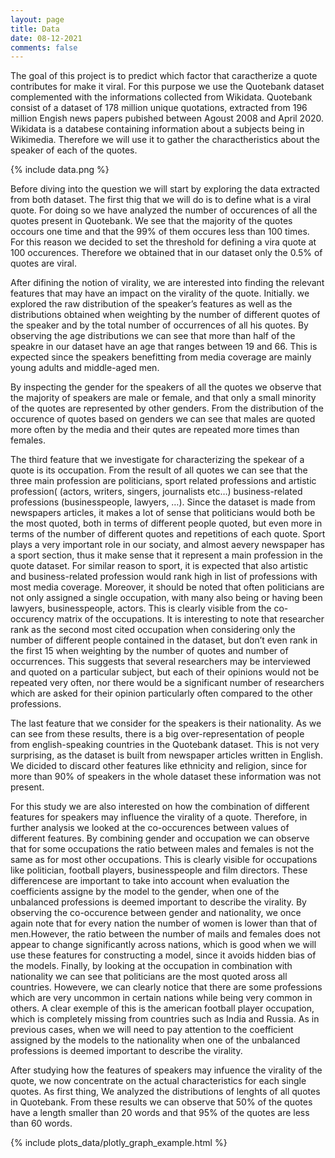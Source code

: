 ```yaml
---
layout: page
title: Data
date: 08-12-2021
comments: false
---
```



The goal of this project is to predict which factor that caractherize a quote contributes for make it viral. For this purpose we use the Quotebank dataset complemented with the informations collected from Wikidata. Quotebank consist of a dataset of 178 million unique quotations, extracted from 196 million Engish news papers pubished between Agoust 2008 and April 2020. Wikidata is a databese containing information about a subjects being in Wikimedia. Therefore we will use it to gather the charactheristics about the speaker of each of the quotes.

{% include data.png %}

Before diving into the question we will start by exploring the data extracted from both dataset. The first thig that we will do is to define what is a viral quote. For doing so we have analyzed the number of occurences of all the quotes present in Quotebank. We see that the majority of the quotes occours one time and that the 99% of them occures less than 100 times. For this reason we decided to set the threshold for defining a vira quote at 100 occurences. Therefore we obtained that in our dataset only the 0.5% of quotes are viral.

After difining the notion of virality, we are interested into finding the relevant features that may have an impact on the virality of the quote. Initially. we explored the raw distribution of the speaker’s features as well as the distributions obtained when weighting by the number of different quotes of the speaker and by the total number of occurrences of all his quotes. By observing the age distributions we can see that more than half of the speakre in our dataset have an age that ranges between 19 and 66. This is expected since the speakers benefitting from media coverage are mainly young adults and middle-aged men.

By inspecting the gender for the speakers of all the quotes we observe that the majority of speakers are male or female, and that only a small minority of the quotes are represented by other genders. From the distribution of the occurence of quotes based on genders we can see that males are quoted more often by the media and their qutes are repeated more times than females.

The third feature that we investigate for characterizing the spekear of a quote is its occupation. From the result of all quotes we can see that the three main profession are politicians, sport related professions and artistic profession( (actors, writers, singers, journalists etc…) business-related professions (businesspeople, lawyers, …). Since the dataset is made from newspapers articles, it makes a lot of sense that politicians would both be the most quoted, both in terms of different people quoted, but even more in terms of the number of different quotes and repetitions of each quote. Sport plays a very important role in our sociaty, and almost aevery newspaper has a sport section, thus it make sense that it represent a main profession in the quote dataset. For similar reason to sport, it is expected that also artistic and business-related profession would rank high in list of professions with most media coverage. Moreover, it should be noted that often politicians are not only assigned a single occupation, with many also being or having been lawyers, businesspeople, actors. This is clearly visible from the co-occurency matrix of the occupations. It is interesting to note that researcher rank as the second most cited occupation when considering only the number of different people contained in the dataset, but don’t even rank in the first 15 when weighting by the number of quotes and number of occurrences. This suggests that several researchers may be interviewed and quoted on a particular subject, but each of their opinions would not be repeated very often, nor there would be a significant number of researchers which are asked for their opinion particularly often compared to the other professions.

The last feature that we consider for the speakers is their nationality. As we can see from these results, there is a big over-representation of people from english-speaking countries in the Quotebank dataset. This is not very surprising, as the dataset is built from newspaper articles written in English. We dicided to discard other features like ethnicity and religion, since for more than 90% of speakers in the whole dataset these information was not present.

For this study we are also interested on how the combination of different features for speakers may influence the virality of a quote. Therefore, in further analysis we looked at the co-occurences between values of different features. By combining gender and occupation we can observe that for some occupations the ratio between males and females is not the same as for most other occupations. This is clearly visible for occupations like politician, football players, businesspeople and film directors. These differencese are important to take into account when evaluation the coefficients assigne by the model to the gender, when one of the unbalanced professions is deemed important to describe the virality. By observing the co-occurence between gender and nationality, we once again note that for every nation the number of women is lower than that of men.However, the ratio between the number of mails and females does not appear to change significantly across nations, which is good when we will use these features for constructing a model, since it avoids hidden bias of the models. 
Finally, by looking at the occupation in combination with nationality we can see that politicians are the most quoted aross all countries. Howevere, we can clearly notice that there are some professions which are very uncommon in certain nations while being very common in others. A clear exemple of this is the american football player occupation, which is completely missing from countries such as India and Russia. As in previous cases, when we will need to pay attention to the coefficient assigned by the models to the nationality when one of the unbalanced professions is deemed important to describe the virality.

After studying how the features of speakers may infuence the virality of the quote, we now concentrate on the actual characteristics for each single quotes. As first thing, We analyzed the distributions of lenghts of all quotes in Quotebank. From these results we can observe that 50% of the quotes have a length smaller than 20 words and that 95% of the quotes are less than 60 words.




{% include plots_data/plotly_graph_example.html %}